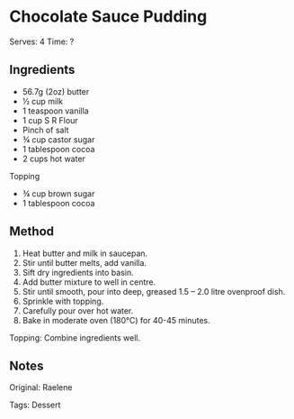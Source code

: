 # Chocolate Sauce Pudding

Serves: 4
Time: ?

## Ingredients

* 56.7g (2oz) butter
* ½ cup milk
* 1 teaspoon vanilla
* 1 cup S R Flour
* Pinch of salt
* ¾ cup castor sugar
* 1 tablespoon cocoa
* 2 cups hot water 

Topping

* ¾ cup brown sugar
* 1 tablespoon cocoa

## Method

1. Heat butter and milk in saucepan.
2. Stir until butter melts, add vanilla.
3. Sift dry ingredients into basin.
4. Add butter mixture to well in centre.
5. Stir until smooth, pour into deep, greased 1.5 – 2.0 litre ovenproof dish.
6. Sprinkle with topping.
7. Carefully pour over hot water.
8. Bake in moderate oven (180°C) for 40-45 minutes.

Topping:  Combine ingredients well.

## Notes

Original: Raelene

Tags: Dessert